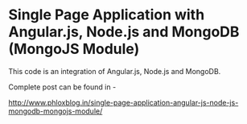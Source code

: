 Single Page Application with Angular.js, Node.js and MongoDB (MongoJS Module)
=============================================================================

This code is an integration of Angular.js, Node.js and MongoDB.

Complete post can be found in -

http://www.phloxblog.in/single-page-application-angular-js-node-js-mongodb-mongojs-module/


